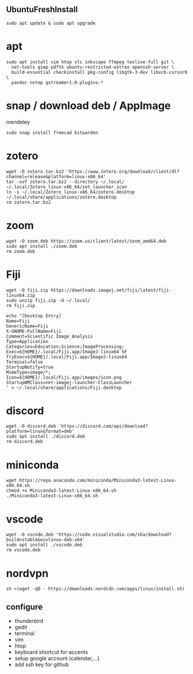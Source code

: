 ## UbuntuFreshInstall
```
sudo apt update & sudo apt upgrade
```
# apt

```
sudo apt install vim htop vlc inkscape ffmpeg texlive-full git \
  net-tools gimp pdftk ubuntu-restricted-extras openssh-server \
  build-essential checkinstall pkg-config libgtk-3-dev libxcb-cursor0 \
  pandoc nvtop gstreamer1.0-plugins-*
```

# snap / download deb / AppImage
mendeley

```
sudo snap install freecad bitwarden
```

# zotero

```
wget -O zotero.tar.bz2 'https://www.zotero.org/download/client/dl?channel=release&platform=linux-x86_64'
tar -xvf zotero.tar.bz2 --directory ~/.local/
~/.local/Zotero_linux-x86_64/set_launcher_icon
ln -s ~/.local/Zotero_linux-x86_64/zotero.desktop ~/.local/share/applications/zotero.desktop
rm zotero.tar.bz2
```

# zoom
```
wget -O zoom.deb https://zoom.us/client/latest/zoom_amd64.deb
sudo apt install ./zoom.deb
rm zoom.deb
```

# Fiji
```
wget -O fiji.zip https://downloads.imagej.net/fiji/latest/fiji-linux64.zip
sudo unzip fiji.zip -d ~/.local/
rm fiji.zip

echo "[Desktop Entry]
Name=Fiji
GenericName=Fiji
X-GNOME-FullName=Fiji
Comment=Scientific Image Analysis
Type=Application
Categories=Education;Science;ImageProcessing;
Exec=${HOME}/.local/Fiji.app/ImageJ-linux64 %F
TryExec=${HOME}/.local/Fiji.app/ImageJ-linux64
Terminal=false
StartupNotify=true
MimeType=image/*;
Icon=${HOME}/.local/Fiji.app/images/icon.png
StartupWMClass=net-imagej-launcher-ClassLauncher
' > ~/.local/share/applications/Fiji.desktop
```

# discord
```
wget -O discord.deb 'https://discord.com/api/download?platform=linux&format=deb'
sudo apt install ./discord.deb
rm discord.deb
```

# miniconda
```
wget https://repo.anaconda.com/miniconda/Miniconda3-latest-Linux-x86_64.sh
chmod +x Miniconda3-latest-Linux-x86_64.sh
./Miniconda3-latest-Linux-x86_64.sh
```

# vscode
```
wget -O vscode.deb 'https://code.visualstudio.com/sha/download?build=stable&os=linux-deb-x64'
sudo apt install ./vscode.deb
rm vscode.deb
```

# nordvpn
```
sh <(wget -qO - https://downloads.nordcdn.com/apps/linux/install.sh)
```

## configure
- thunderbird
- gedit 
- terminal
- vim
- htop
- keyboard shortcut for accents
- setup google account (calendar,...)
- add ssh key for github
